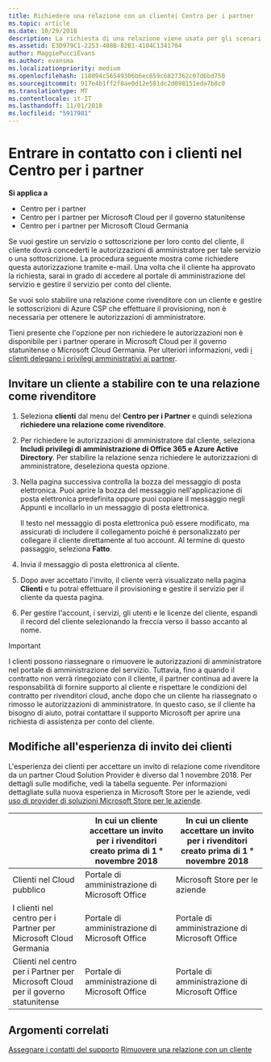 ```yaml
---
title: Richiedere una relazione con un cliente| Centro per i partner
ms.topic: article
ms.date: 10/29/2018
description: La richiesta di una relazione viene usata per gli scenari multipartner e multicanale. È anche utile se un cliente rimuove i tuoi privilegi di amministratore delegato e devi ripristinarli per effettuare il provisioning o fornire supporto.
ms.assetid: E3D979C1-2253-408B-82B1-4104C1341704
author: MaggiePucciEvans
ms.author: evansma
ms.localizationpriority: medium
ms.openlocfilehash: 118094c56549306b6ec659c6827362c07d6bd750
ms.sourcegitcommit: 917e4b1ff2f8ae0d12e581dc2d098151eda7b8c0
ms.translationtype: MT
ms.contentlocale: it-IT
ms.lasthandoff: 11/01/2018
ms.locfileid: "5917981"
---
```

# <a name="connect-with-customers-in-partner-center"></a>Entrare in contatto con i clienti nel Centro per i partner

**Si applica a**

-  Centro per i partner
-  Centro per i partner per Microsoft Cloud per il governo statunitense
-  Centro per i partner per Microsoft Cloud Germania

Se vuoi gestire un servizio o sottoscrizione per loro conto del cliente, il cliente dovrà concederti le autorizzazioni di amministratore per tale servizio o una sottoscrizione. La procedura seguente mostra come richiedere questa autorizzazione tramite e-mail. Una volta che il cliente ha approvato la richiesta, sarai in grado di accedere al portale di amministrazione del servizio e gestire il servizio per conto del cliente. 

Se vuoi solo stabilire una relazione come rivenditore con un cliente e gestire le sottoscrizioni di Azure CSP che effettuare il provisioning, non è necessaria per ottenere le autorizzazioni di amministratore.

Tieni presente che l'opzione per non richiedere le autorizzazioni non è disponibile per i partner operare in Microsoft Cloud per il governo statunitense o Microsoft Cloud Germania. Per ulteriori informazioni, vedi [i clienti delegano i privilegi amministrativi ai partner](https://docs.microsoft.com/en-us/partner-center/customers_revoke_admin_privileges).


## <a name="invite-a-customer-to-establish-a-reseller-relationship-with-you"></a>Invitare un cliente a stabilire con te una relazione come rivenditore

1.  Seleziona **clienti** dal menu del **Centro per i Partner** e quindi seleziona **richiedere una relazione come rivenditore**.

2.  Per richiedere le autorizzazioni di amministratore dal cliente, seleziona **Includi privilegi di amministrazione di Office 365 e Azure Active Directory**. Per stabilire la relazione senza richiedere le autorizzazioni di amministratore, deseleziona questa opzione. 

3.  Nella pagina successiva controlla la bozza del messaggio di posta elettronica. Puoi aprire la bozza del messaggio nell'applicazione di posta elettronica predefinita oppure puoi copiare il messaggio negli Appunti e incollarlo in un messaggio di posta elettronica. 

    Il testo nel messaggio di posta elettronica può essere modificato, ma assicurati di includere il collegamento poiché è personalizzato per collegare il cliente direttamente al tuo account. Al termine di questo passaggio, seleziona **Fatto**.

3.  Invia il messaggio di posta elettronica al cliente.

5.  Dopo aver accettato l'invito, il cliente verrà visualizzato nella pagina **Clienti** e tu potrai effettuare il provisioning e gestire il servizio per il cliente da questa pagina.

 
6.  Per gestire l'account, i servizi, gli utenti e le licenze del cliente, espandi il record del cliente selezionando la freccia verso il basso accanto al nome.


> [!IMPORTANT]  
> I clienti possono riassegnare o rimuovere le autorizzazioni di amministratore nel portale di amministrazione del servizio. Tuttavia, fino a quando il contratto non verrà rinegoziato con il cliente, il partner continua ad avere la responsabilità di fornire supporto al cliente e rispettare le condizioni del contratto per rivenditori cloud, anche dopo che un cliente ha riassegnato o rimosso le autorizzazioni di amministratore. In questo caso, se il cliente ha bisogno di aiuto, potrai contattare il supporto Microsoft per aprire una richiesta di assistenza per conto del cliente.

## <a name="changes-to-the-customer-invitation-experience"></a>Modifiche all'esperienza di invito dei clienti
L'esperienza dei clienti per accettare un invito di relazione come rivenditore da un partner Cloud Solution Provider è diverso dal 1 novembre 2018. Per dettagli sulle modifiche, vedi la tabella seguente. Per informazioni dettagliate sulla nuova esperienza in Microsoft Store per le aziende, vedi [uso di provider di soluzioni Microsoft Store per le aziende](https://docs.microsoft.com/en-us/microsoft-store/work-with-partner-microsoft-store-business).

|  | In cui un cliente accettare un invito per i rivenditori creato prima di 1 ° novembre 2018 | In cui un cliente accettare un invito per i rivenditori creato prima di 1 ° novembre 2018 |
|---------|---------|---------
| Clienti nel Cloud pubblico | Portale di amministrazione di Microsoft Office | Microsoft Store per le aziende |
| I clienti nel centro per i Partner per Microsoft Cloud Germania | Portale di amministrazione di Microsoft Office | Portale di amministrazione di Microsoft Office |
| Clienti nel centro per i Partner per Microsoft Cloud per il governo statunitense | Portale di amministrazione di Microsoft Office | Portale di amministrazione di Microsoft Office |


## <a name="related-topics"></a>Argomenti correlati

[Assegnare i contatti del supporto](assign-support-contacts.md)
[Rimuovere una relazione con un cliente](remove-a-relationship.md)
